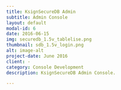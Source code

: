 ```yaml
---
title: KsignSecureDB Admin
subtitle: Admin Console
layout: default
modal-id: 6
date: 2016-06-15
img: securedb_1.5v_tablelise.png
thumbnail: sdb_1.5v_login.png
alt: image-alt
project-date: June 2016
client: -
category: Console Development
description: KsignSecureDB Admin Console. 

---
```

